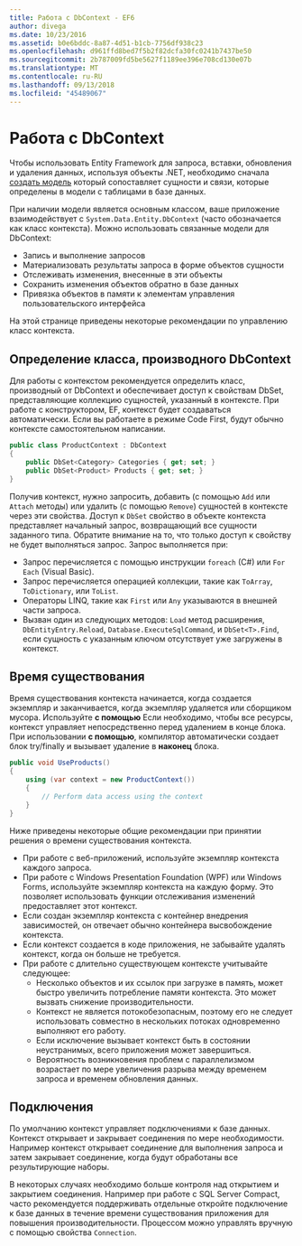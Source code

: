 ```yaml
---
title: Работа с DbContext - EF6
author: divega
ms.date: 10/23/2016
ms.assetid: b0e6bddc-8a87-4d51-b1cb-7756df938c23
ms.openlocfilehash: d961ffd8bed7f5b2f82dcfa30fc0241b7437be50
ms.sourcegitcommit: 2b787009fd5be5627f1189ee396e708cd130e07b
ms.translationtype: MT
ms.contentlocale: ru-RU
ms.lasthandoff: 09/13/2018
ms.locfileid: "45489067"
---
```

# <a name="working-with-dbcontext"></a>Работа с DbContext

Чтобы использовать Entity Framework для запроса, вставки, обновления и удаления данных, используя объекты .NET, необходимо сначала [создать модель](~/ef6/modeling/index.md) который сопоставляет сущности и связи, которые определены в модели с таблицами в базе данных.

При наличии модели является основным классом, ваше приложение взаимодействует с `System.Data.Entity.DbContext` (часто обозначается как класс контекста). Можно использовать связанные модели для DbContext:
- Запись и выполнение запросов   
- Материализовать результаты запроса в форме объектов сущности
- Отслеживать изменения, внесенные в эти объекты
- Сохранить изменения объектов обратно в базе данных
- Привязка объектов в памяти к элементам управления пользовательского интерфейса

На этой странице приведены некоторые рекомендации по управлению класс контекста.  

## <a name="defining-a-dbcontext-derived-class"></a>Определение класса, производного DbContext  

Для работы с контекстом рекомендуется определить класс, производный от DbContext и обеспечивает доступ к свойствам DbSet, представляющие коллекцию сущностей, указанный в контексте. При работе с конструктором, EF, контекст будет создаваться автоматически. Если вы работаете в режиме Code First, будут обычно контексте самостоятельном написании.  

``` csharp
public class ProductContext : DbContext
{
    public DbSet<Category> Categories { get; set; }
    public DbSet<Product> Products { get; set; }
}
```  

Получив контекст, нужно запросить, добавить (с помощью `Add` или `Attach` методы) или удалить (с помощью `Remove`) сущностей в контексте через эти свойства. Доступ к `DbSet` свойство в объекте контекста представляет начальный запрос, возвращающий все сущности заданного типа. Обратите внимание на то, что только доступ к свойству не будет выполняться запрос. Запрос выполняется при:  

- Запрос перечисляется с помощью инструкции `foreach` (C#) или `For Each` (Visual Basic).  
- Запрос перечисляется операцией коллекции, такие как `ToArray`, `ToDictionary`, или `ToList`.  
- Операторы LINQ, такие как `First` или `Any` указываются в внешней части запроса.  
- Вызван один из следующих методов: `Load` метод расширения, `DbEntityEntry.Reload`, `Database.ExecuteSqlCommand`, и `DbSet<T>.Find`, если сущность с указанным ключом отсутствует уже загружены в контекст.  

## <a name="lifetime"></a>Время существования  

Время существования контекста начинается, когда создается экземпляр и заканчивается, когда экземпляр удаляется или сборщиком мусора. Используйте **с помощью** Если необходимо, чтобы все ресурсы, контекст управляет непосредственно перед удалением в конце блока. При использовании **с помощью**, компилятор автоматически создает блок try/finally и вызывает удаление в **наконец** блока.  

``` csharp
public void UseProducts()
{
    using (var context = new ProductContext())
    {     
        // Perform data access using the context
    }
}
```  

Ниже приведены некоторые общие рекомендации при принятии решения о времени существования контекста.  

- При работе с веб-приложений, используйте экземпляр контекста каждого запроса.  
- При работе с Windows Presentation Foundation (WPF) или Windows Forms, используйте экземпляр контекста на каждую форму. Это позволяет использовать функции отслеживания изменений предоставляет этот контекст.  
- Если создан экземпляр контекста с контейнер внедрения зависимостей, он отвечает обычно контейнера высвобождение контекста.
- Если контекст создается в коде приложения, не забывайте удалять контекст, когда он больше не требуется.  
- При работе с длительно существующем контексте учитывайте следующее:  
    - Несколько объектов и их ссылок при загрузке в память, может быстро увеличить потребление памяти контекста. Это может вызвать снижение производительности.  
    - Контекст не является потокобезопасным, поэтому его не следует использовать совместно в нескольких потоках одновременно выполняют его работу.
    - Если исключение вызывает контекст быть в состоянии неустранимых, всего приложения может завершиться.  
    - Вероятность возникновения проблем с параллелизмом возрастает по мере увеличения разрыва между временем запроса и временем обновления данных.  

## <a name="connections"></a>Подключения  

По умолчанию контекст управляет подключениями к базе данных. Контекст открывает и закрывает соединения по мере необходимости. Например контекст открывает соединение для выполнения запроса и затем закрывает соединение, когда будут обработаны все результирующие наборы.  

В некоторых случаях необходимо больше контроля над открытием и закрытием соединения. Например при работе с SQL Server Compact, часто рекомендуется поддерживать отдельные откройте подключение к базе данных в течение времени существования приложения для повышения производительности. Процессом можно управлять вручную с помощью свойства `Connection`.  
